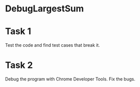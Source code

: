 # DebugLargestSum

# Task 1
Test the code and find test cases that break it.

# Task 2
Debug the program with Chrome Developer Tools.
Fix the bugs.
